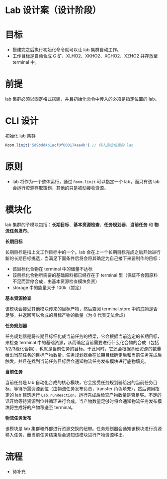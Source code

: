 # Lab 设计案（设计阶段）

# 目标

- 搭建完之后执行初始化命令就可以让 lab 集群自动工作。
- 工作目标是自动合成 G 矿、XLHO2、XKHO2、XGHO2、XZHO2 并存放至 terminal 中。

# 前提

lab 集群必须以固定格式搭建，并且初始化命令中传入的必须是指定位置的 lab。

# CLI 设计

初始化 lab 集群
```js
Room.linit('5d9bdd4b1acf0f000174aa4b') // 传入指定位置的 lab
```

# 原则

- lab 将作为一个整体运行，通过 `Room.linit` 可以指定一个 lab，而只有该 lab 会运行资源存取策划，其他的只是被动接收资源。

# 模块化

lab 集群的子模块包括：**长期目标**、**基本资源检查**、**任务规划器**、**当前任务** 和 **物流任务发布**。

**长期目标**

长期目标是指上文工作目标中的一个。lab 会在上一个长期目标完成之后开始进行新的长期目标挑选，当满足下面条件后将会将其确定为自己接下来要制作的目标：

- 该目标化合物在 terminal 中的储量不达标
- 该目标化合物所需要的基础原料都已经存在于 terminal 里（保证不会因原料不足而暂停合成，由基本资源检查模块负责）
- storage 中的能量大于 100k（暂定）

**基本资源检查**

该模块会接受其他模块传来的目标产物，然后查阅 terminal.store 中的底物是否足够，并返回可以合成的目标产物的数量（为 0 代表无法合成）

**任务规划器**

任务规划器是将长期目标细化成当前任务的桥梁，它会根据当前选定的长期目标，来检查 terminal 中的基础资源，从而确定当前需要进行什么化合物的合成（包括1/2/3级化合物），也就是当前任务的目标。于此同时，它还会根据基础资源的数量给出当前任务的目标产物数量。任务规划器会在长期目标确定后和当前任务完成后触发，并且在找到当前任务目标后会通知物流任务发布模块进行底物填充。

**当前任务**

当前任务是 lab 自动化合成的核心模块，它会接受任务规划器给出的当前任务目标、等待所需资源到位（由物流任务发布负责，transfer 角色填充），然后调用指定的 lab 建筑运行 `Lab.runReaction`，运行完成后检查产物数量是否足够。不足的话开始等待资源到位并循环进行合成，当产物数量足够时将会通知物流任务发布模块将生成好的产物移送至 terminal。

**物流任务发布**

该模块是 lab 集群和外部进行资源交换的纽带。任务规划器会通知该模块进行资源移入任务，而当前任务结束后会通知该模块进行产物资源移出。

# 流程

- 待补充